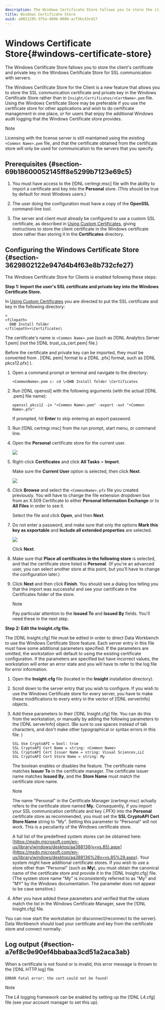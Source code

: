 ```yaml
---
description: The Windows Certificate Store fallows you to store the client's certificate and private key in the Windows Certificate Store for SSL communication with servers.
title: Windows Certificate Store
uuid: a8021295-375a-460b-8686-acf3bc43cd17
---
```


# Windows Certificate Store{#windows-certificate-store}

The Windows Certificate Store fallows you to store the client's certificate and private key in the Windows Certificate Store for SSL communication with servers.

The Windows Certificate Store for the Client is a new feature that allows you to store the SSL communication certificate and private key in the Windows Certificate Store rather than in `Insight/Certificates/<CertName>.pem` file. Using the Windows Certificate Store may be preferable if you use the certificate store for other applications and wish to do certificate management in one place, or for users that enjoy the additional Windows audit logging that the Windows Certificate store provides.

>[!NOTE]
>
>Licensing with the license server is still maintained using the existing `<Common Name>.pem` file, and that the certificate obtained from the certificate store will only be used for communication to the servers that you specify.

## Prerequisites {#section-69b18600052145ff8e5299b7123e69c5}

1. You must have access to the [!DNL certmgr.msc] file with the ability to import a certificate and key into the **Personal** store. (This should be true by default for most Windows users.) 

1. The user doing the configuration must have a copy of the **OpenSSL** command-line tool. 
1. The server and client must already be configured to use a custom SSL certificate, as described in [Using Custom Certificates](../../../../../home/c-inst-svr/c-install-ins-svr/t-install-proc-inst-svr-dpu/c-dnld-dgtl-cert/using-custom-certificates-dwb.md#concept-ee6a9b5015f84a0ba64a11428b0a72dd), giving instructions to store the client certificate in the Windows certificate store rather than storing it in the **Certificates** directory.

## Configuring the Windows Certificate Store {#section-3629802122e947d4b4f63e8b732cfe27}

The Windows Certificate Store for Clients is enabled following these steps:

**Step 1: Import the user's SSL certificate and private key into the Windows Certificate Store.**

In [Using Custom Certificates](../../../../../home/c-inst-svr/c-install-ins-svr/t-install-proc-inst-svr-dpu/c-dnld-dgtl-cert/using-custom-certificates-dwb.md#concept-ee6a9b5015f84a0ba64a11428b0a72dd) you are directed to put the SSL certificate and key in the following directory: 

```
< 
<filepath>
  DWB Install folder 
</filepath>>\Certificates\
```

The certificate's name is `<Common Name>.pem` (such as [!DNL Analytics Server 1.pem] (not the [!DNL trust_ca_cert.pem] file.)

Before the certificate and private key can be imported, they must be converted from . [!DNL pem] format to a [!DNL .pfx] format, such as [!DNL pkcs12.pfx] ).

1. Open a command prompt or terminal and navigate to the directory: 

   ```
   <CommonName>.pem c: cd \<DWB Install folder \Certificates
   ```

1. Run [!DNL openssl] with the following arguments (with the actual [!DNL .pem] file name): 

   ```
   openssl pkcs12 -in "<Common Name>.pem" -export -out "<Common Name>.pfx"
   ```

   If prompted, hit **Enter** to skip entering an export password. 

1. Run [!DNL certmgr.msc] from the run prompt, start menu, or command line. 
1. Open the **Personal** certificate store for the current user.

   ![](assets/6_5_crypto_api_0.png)

1. Right-click **Certificates** and click **All Tasks** > **Import**.

   Make sure the **Current User** option is selected, then click **Next**.

   ![](assets/6_5_crypto_api_4.png)

1. Click **Browse** and select the `<CommonName>.pfx` file you created previously. You will have to change the file extension dropdown box from an X.509 Certificate to either **Personal Information Exchange** or to **All Files** in order to see it.

   Select the file and click **Open**, and then **Next**. 

1. Do not enter a password, and make sure that only the options **Mark this key as exportable** and **Include all extended properties** are selected.

   ![](assets/6_5_crypto_api_3.png)

   Click **Next**. 

1. Make sure that **Place all certificates in the following store** is selected, and that the certificate store listed is **Personal**. (If you're an advanced user, you can select another store at this point, but you'll have to change the configuration later.) 

1. Click **Next** and then click **Finish**. You should see a dialog box telling you that the import was successful and see your certificate in the Certificates folder of the store. 

   >[!NOTE]
   >
   >Pay particular attention to the **Issued To** and **Issued By** fields. You'll need these in the next step.

**Step 2: Edit the Insight.cfg file.**

The [!DNL Insight.cfg] file must be edited in order to direct Data Workbench to use the Windows Certificate Store feature. Each server entry in this file must have some additional parameters specified. If the parameters are omitted, the workstation will default to using the existing certificate configuration. If the parameters are specified but have incorrect values, the workstation will enter an error state and you will have to refer to the log file for error information.

1. Open the **Insight.cfg** file (located in the **Insight** installation directory). 

1. Scroll down to the server entry that you wish to configure. If you wish to use the Windows Certificate store for every server, you have to make these modifications to every entry in the vector of [!DNL serverInfo] objects. 
1. Add these parameters to their [!DNL Insight.cfg] file. You can do this from the workstation, or manually by adding the following parameters to the [!DNL serverInfo] object. (Be sure to use spaces instead of tab characters, and don't make other typographical or syntax errors in this file. ) 

   ```
   SSL Use CryptoAPI = bool: true  
   SSL CryptoAPI Cert Name = string: <Common Name>  
   SSL CryptoAPI Cert Issuer Name = string: Visual Sciences,LLC  
   SSL CryptoAPI Cert Store Name = string: My 
   ```

   The boolean enables or disables the feature. The certificate name matches **Issuer To** in the certificate manager. The certificate issuer name matches **Issued By**, and the **Store Name** must match the certificate store name. 

   >[!NOTE]
   >
   >The name "Personal" in the Certificate Manager (certmgr.msc) actually refers to the certificate store named **My.** Consequently, if you import your SSL communication certificate and key (.PFX) into the **Personal** certificate store as recommended, you must set the **SSL CryptoAPI Cert Store Name** string to "My". Setting this parameter to "Personal" will not work. This is a peculiarity of the Windows certificate store.

   A full list of the predefined system stores can be obtained here: [https://msdn.microsoft.com/en-us/library/windows/desktop/aa388136(v=vs.85).aspx](https://msdn.microsoft.com/en-us/library/windows/desktop/aa388136%28v=vs.85%29.aspx). Your system might have additional certificate stores. If you wish to use a store other than "Personal" (such as **My**), you must obtain the canonical name of the certificate store and provide it in the [!DNL Insight.cfg] file. (The system store name "My" is inconsistently referred to as "My" and "MY" by the Windows documentation. The parameter does not appear to be case sensitive.) 

1. After you have added these parameters and verified that the values match the list in the Windows Certificate Manager, save the [!DNL Insight.cfg] file.

You can now start the workstation (or disconnect/reconnect to the server). Data Workbench should load your certificate and key from the certificate store and connect normally.

## Log output {#section-a7ef8c9e90ef4bbabaa3cd51a2aca3ab}

When a certificate is not found or is invalid, this error message is thrown to the [!DNL HTTP.log] file.

```
ERROR Fatal error: the cert could not be found!
```

>[!NOTE]
>
>The L4 logging framework can be enabled by setting up the [!DNL L4.cfg] file (see your account manager to set this up).
